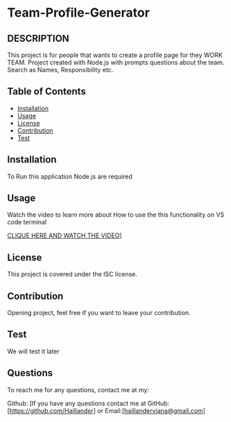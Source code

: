 # Team-Profile-Generator

## DESCRIPTION

This project is for people that wants to create a profile page for they  WORK TEAM. Project created with Node.js with prompts questions about the team. Search as Names, Responsibility etc.  

## Table of Contents

* [Installation](#installation)
* [Usage](#usage)
* [License](#license)
* [Contribution](#contribution)
* [Test](#test)

## Installation

To Run this application Node.js are required 

## Usage
Watch the video to learn more about How to use the this functionality on VS code terminal

[CLIQUE HERE AND WATCH THE VIDEO](https://drive.google.com/file/d/1ydtiaT2MUIH2dwRwK61h0MYlvoUBAzb-/view?usp=share_link)]


## License

  This project is covered under the ISC license.
  

## Contribution
 Opening project, feel free if you want to leave your contribution.

## Test
We will test it later


## Questions

To reach me for any questions, contact me at my:

Github: [If you have any questions contact me at GitHub: [https://github.com/Haillander] or Email:[haillanderviana@gmail.com]
